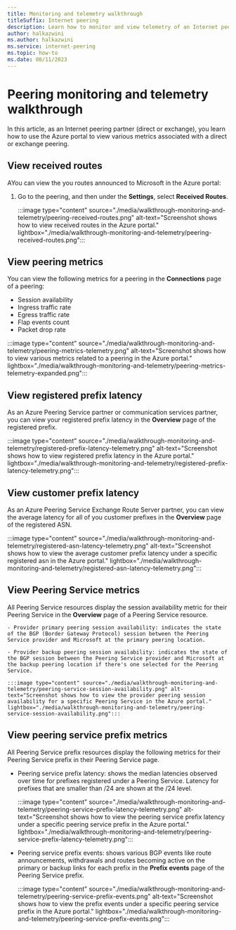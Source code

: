 ```yaml
---
title: Monitoring and telemetry walkthrough
titleSuffix: Internet peering
description: Learn how to monitor and view telemetry of an Internet peering using the Azure portal.
author: halkazwini
ms.author: halkazwini
ms.service: internet-peering
ms.topic: how-to
ms.date: 08/11/2023
---
```


# Peering monitoring and telemetry walkthrough

In this article, as an Internet peering partner (direct or exchange), you learn how to use the Azure portal to view various metrics associated with a direct or exchange peering.

## View received routes

AYou can view the you routes announced to Microsoft in the Azure portal:

1. Go to the peering, and then under the **Settings**, select **Received Routes**.

    :::image type="content" source="./media/walkthrough-monitoring-and-telemetry/peering-received-routes.png" alt-text="Screenshot shows how to view received routes in the Azure portal." lightbox="./media/walkthrough-monitoring-and-telemetry/peering-received-routes.png":::

## View peering metrics

You can view the following metrics for a peering in the **Connections** page of a peering:

-  Session availability
-  Ingress traffic rate 
-  Egress traffic rate
-  Flap events count 
-  Packet drop rate 

:::image type="content" source="./media/walkthrough-monitoring-and-telemetry/peering-metrics-telemetry.png" alt-text="Screenshot shows how to view various metrics related to a peering in the Azure portal." lightbox="./media/walkthrough-monitoring-and-telemetry/peering-metrics-telemetry-expanded.png":::

## View registered prefix latency

As an Azure Peering Service partner or communication services partner, you can view your registered prefix latency in the **Overview** page of the registered prefix.

:::image type="content" source="./media/walkthrough-monitoring-and-telemetry/registered-prefix-latency-telemetry.png" alt-text="Screenshot shows how to view registered prefix latency in the Azure portal." lightbox="./media/walkthrough-monitoring-and-telemetry/registered-prefix-latency-telemetry.png":::

## View customer prefix latency

As an Azure Peering Service Exchange Route Server partner, you can view the average latency for all of you customer prefixes in the **Overview** page of the registered ASN.

:::image type="content" source="./media/walkthrough-monitoring-and-telemetry/registered-asn-latency-telemetry.png" alt-text="Screenshot shows how to view the average customer prefix latency under a specific registered asn in the Azure portal." lightbox="./media/walkthrough-monitoring-and-telemetry/registered-asn-latency-telemetry.png":::

## View Peering Service metrics

All Peering Service resources display the session availability metric for their Peering Service in the **Overview** page of a Peering Service resource. 

    - Provider primary peering session availability: indicates the state of the BGP (Border Gateway Protocol) session between the Peering Service provider and Microsoft at the primary peering location.

    - Provider backup peering session availability: indicates the state of the BGP session between the Peering Service provider and Microsoft at the backup peering location if there's one selected for the Peering Service.

    :::image type="content" source="./media/walkthrough-monitoring-and-telemetry/peering-service-session-availability.png" alt-text="Screenshot shows how to view the provider peering session availability for a specific Peering Service in the Azure portal." lightbox="./media/walkthrough-monitoring-and-telemetry/peering-service-session-availability.png":::

## View peering service prefix metrics

All Peering Service prefix resources display the following metrics for their Peering Service prefix in their Peering Service page. 

- Peering service prefix latency: shows the median latencies observed over time for prefixes registered under a Peering Service. Latency for prefixes that are smaller than /24 are shown at the /24 level. 

    :::image type="content" source="./media/walkthrough-monitoring-and-telemetry/peering-service-prefix-latency-telemetry.png" alt-text="Screenshot shows how to view the peering service prefix latency under a specific peering service prefix in the Azure portal." lightbox="./media/walkthrough-monitoring-and-telemetry/peering-service-prefix-latency-telemetry.png":::

- Peering service prefix events: shows various BGP events like route announcements, withdrawals and routes becoming active on the primary or backup links for each prefix in the **Prefix events** page of the Peering Service prefix.

    :::image type="content" source="./media/walkthrough-monitoring-and-telemetry/peering-service-prefix-events.png" alt-text="Screenshot shows how to view the prefix events under a specific peering service prefix in the Azure portal." lightbox="./media/walkthrough-monitoring-and-telemetry/peering-service-prefix-events.png":::
